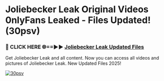 # Joliebecker Leak Original Videos 0nlyFans Leaked - Files Updated! (30psv)

<h3>🔴 CLICK HERE 🌐==►► <a href="https://tinyurl.com/x26r9saj" rel="nofollow">Joliebecker Leak Updated Files</a></h3>

Get Joliebecker Leak and all content. Now you can access all videos and pictures of Joliebecker Leak. New Updated Files 2025!

[![30psv](https://i.imgur.com/LkgZPqh.gif)](https://tinyurl.com/x26r9saj)
